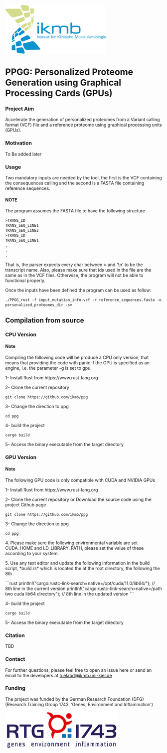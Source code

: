 ![IKMB_LOGO](/media/IKMB_LOGO.png)

# PPGG: Personalized Proteome Generation using Graphical Processing Cards (GPUs) #

### Project Aim ### 

Accelerate the generation of personalized proteomes from a Variant calling format (VCF) file and a reference proteome using graphical processing units (GPUs).   

### Motivation ### 

To Be added later 

### Usage ### 

<p> Two mandatory inputs are needed by the tool, the first is the VCF containing the consequences calling and the second is a FASTA file containing reference sequences. </p>

#### NOTE ####  
<p> The program assumes the FASTA file to have the following structure </p>

```
>TRANS_ID
TRANS_SEQ_LINE1
TRANS_SEQ_LINE2 
>TRANS_ID
TRANS_SEQ_LINE1
.
.
.
```

<p> That is, the parser expects every char between > and '\n' to be the transcript name. Also, please make sure that ids used in the file are the same as in the VCF files. Otherwise, the program will not be able to functional properly. </p>

<p> Once the inputs have been defined the program can be used as follow: </p>

```
./PPGG_rust -f input_mutation_info.vcf -r reference_sequences.fasta -o personalized_proteomes_dir -sv  
```

## Compilation from source ## 

### CPU Version ###

#### **Note** ####
<p> Compiling the following code will be produce a CPU only version, that means that providing the code with panic if the GPU is specified as an engine, i.e. the parameter -g is set to gpu. </p>

<p> 1- Install Rust from https://www.rust-lang.org </p>

<p> 2- Clone the current repository </p>

```
git clone https://github.com/ikmb/ppg
```

<p> 3- Change the direction to ppg</p>

```
cd ppg
```

<p> 4- build the project </p>

```
cargo build 
```
<p> 5- Access the binary executable from the target directory </p> 

### GPU Version ###

#### **Note** ####

<p> The following GPU code is only compatible with CUDA and NVIDIA GPUs</p>

<p> 1- Install Rust from https://www.rust-lang.org </p>

<p> 2- Clone the current repository or Download the source code using the project Github page</p>

```
git clone https://github.com/ikmb/ppg
```

<p> 3- Change the direction to ppg</p>

```
cd ppg
```
<p> 4. Please make sure the following environmental variable are set CUDA_HOME and LD_LIBRARY_PATH, please set the value of these according to your system. </p>

<p> 5. Use any text editor and update the following information in the build script, *build.rs* which is located the at the root directory, the following the 8th</p>

´´´rust 
    println!("cargo:rustc-link-search=native=/opt/cuda/11.0/lib64/"); // 8th line in the current version
    println!("cargo:rustc-link-search=native=/path two cuda lib64 directory"); // 8th line in the updated version
´´´
<p> 4- build the project </p>

```
cargo build 
```
<p> 5- Access the binary executable from the target directory </p>

### Citation ###

TBD

### Contact ###
For further questions, please feel free to open an issue here or send an email to the developers at h.elabd@ikmb.uni-kiel.de

### Funding ###
The project was funded by the German Research Foundation (DFG) (Research Training Group 1743, ‘Genes, Environment and Inflammation’)

![IKMB_LOGO](/media/RTG1743.png)